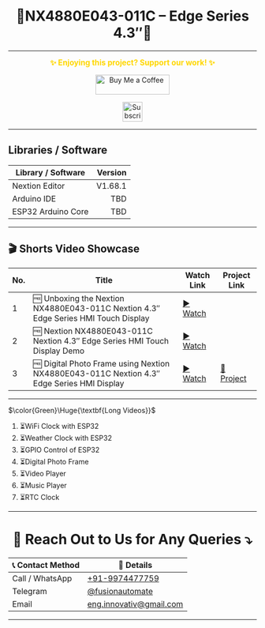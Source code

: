 <h1 align = "center">🌟NX4880E043-011C – Edge Series 4.3″🌟</h1>
 
---
<p align="center">
  <span style="font-size: 1.1em; color: #FFD700; font-weight: bold;">✨ Enjoying this project? Support our work! ✨</span>
</p>

<p align="center" style="margin: 15px 0;">
  <a href="https://buymeacoffee.com/pylin" target="_blank">
    <img src="https://cdn.buymeacoffee.com/buttons/v2/default-yellow.png" alt="Buy Me a Coffee" style="height: 40px; width: 150px;">
  </a>
</p>

<p align="center" style="margin: 15px 0;">
  <a href="https://www.youtube.com/channel/UCKKhdFV0q8CV5vWUDfiDfTw" target="_blank">
    <img src="https://img.shields.io/badge/SUBSCRIBE%20ON%20YOUTUBE-FF0000?style=for-the-badge&logo=youtube&logoColor=white" alt="Subscribe on YouTube" style="height: 40px;">
  </a>
</p>

---

## Libraries / Software

| Library / Software | Version |
|---|---:|
| Nextion Editor | V1.68.1 |
| Arduino IDE | TBD |
| ESP32 Arduino Core | TBD |

---

## 🎬 Shorts Video Showcase

| No. | Title                                      | Watch Link                                                                 | Project Link                                                                 |
|-----|--------------------------------------------|----------------------------------------------------------------------------|------------------------------------------------------------------------------|
| 1   | 🆓 Unboxing the Nextion NX4880E043-011C Nextion 4.3″ Edge Series HMI Touch Display | [▶️ Watch](https://youtube.com/shorts/nLu4Q4b3F3E) |  |
| 2   | 🆓 Nextion NX4880E043-011C Nextion 4.3″ Edge Series HMI Touch Display Demo | [▶️ Watch](https://youtube.com/shorts/39vQEUAWKss) | |
| 3   | 🆓 Digital Photo Frame using Nextion NX4880E043-011C Nextion 4.3″ Edge Series HMI Display | [▶️ Watch](https://youtube.com/shorts/OGNze1Bq-F0) | [📁 Project](https://github.com/papercodeIN/Nextion-SONOFF/tree/main/NX4880E043-011C%20%E2%80%93%20Edge%20Series%204.3%E2%80%B3/Project/Simple%20Digital%20Photo%20Frame) |

---
$\color{Green}\Huge{\textbf{Long Videos}}$

1. ⏳️WiFi Clock with ESP32
2. ⏳️Weather Clock with ESP32
3. ⏳️GPIO Control of ESP32
4. ⏳️Digital Photo Frame
5. ⏳️Video Player
6. ⏳️Music Player
7. ⏳️RTC Clock

---

<h1 align="center">📢 Reach Out to Us for Any Queries ⤵️</h1>

<table align="center">
  <thead>
    <tr>
      <th>📞 Contact Method</th>
      <th>🔗 Details</th>
    </tr>
  </thead>
  <tbody>
    <tr>
      <td>Call / WhatsApp</td>
      <td><a href="https://wa.me/919974477759">+91-9974477759</a></td>
    </tr>
    <tr>
      <td>Telegram</td>
      <td><a href="https://t.me/fusionautomate">@fusionautomate</a></td>
    </tr>
    <tr>
      <td>Email</td>
      <td><a href="mailto:eng.innovativ@gmail.com">eng.innovativ@gmail.com</a></td>
    </tr>
  </tbody>
</table>

---

